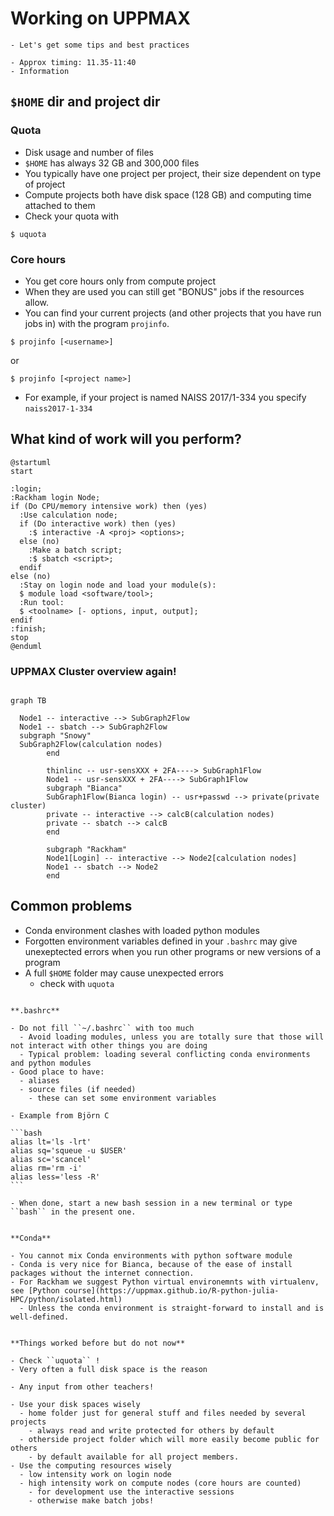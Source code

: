 # Working on UPPMAX 

```{objectives}
- Let's get some tips and best practices
```

```{instructor-note}
- Approx timing: 11.35-11:40
- Information
```

## ``$HOME`` dir and project dir

### Quota
- Disk usage and number of files
- ``$HOME`` has always 32 GB and 300,000 files
- You typically have one project per project, their size dependent on type of project
- Compute projects both have disk space (128 GB) and computing time attached to them
- Check your quota with

```{code-block} console
$ uquota
```


### Core hours
- You  get core hours only from compute project
- When they are used you can still get "BONUS" jobs if the resources allow.
- You can find your current projects (and other projects that you have run jobs in) with the program ``projinfo``.

```{code-block} console
$ projinfo [<username>]
```

or
```{code-block} console
$ projinfo [<project name>]
```
- For example, if your project is named NAISS 2017/1-334 you specify ``naiss2017-1-334``
  
## What kind of work will you perform?

```{uml}
@startuml
start

:login;
:Rackham login Node;
if (Do CPU/memory intensive work) then (yes)
  :Use calculation node;
  if (Do interactive work) then (yes)
    :$ interactive -A <proj> <options>;
  else (no)
    :Make a batch script;
    :$ sbatch <script>;
  endif 
else (no)
  :Stay on login node and load your module(s):
  $ module load <software/tool>;
  :Run tool: 
  $ <toolname> [- options, input, output];
endif
:finish;
stop
@enduml
```

### UPPMAX Cluster overview again!

```{mermaid}

graph TB

  Node1 -- interactive --> SubGraph2Flow
  Node1 -- sbatch --> SubGraph2Flow
  subgraph "Snowy"
  SubGraph2Flow(calculation nodes) 
        end

        thinlinc -- usr-sensXXX + 2FA----> SubGraph1Flow
        Node1 -- usr-sensXXX + 2FA----> SubGraph1Flow
        subgraph "Bianca"
        SubGraph1Flow(Bianca login) -- usr+passwd --> private(private cluster)
        private -- interactive --> calcB(calculation nodes)
        private -- sbatch --> calcB
        end

        subgraph "Rackham"
        Node1[Login] -- interactive --> Node2[calculation nodes]
        Node1 -- sbatch --> Node2
        end
```



## Common problems

- Conda environment clashes with loaded python modules
- Forgotten environment variables defined in your `.bashrc` may give unexeptected errors when you run other programs or new versions of a program
- A full ``$HOME`` folder may cause unexpected errors
  - check with ``uquota``
 
````{tip}

**.bashrc**

- Do not fill ``~/.bashrc`` with too much
  - Avoid loading modules, unless you are totally sure that those will not interact with other things you are doing
  - Typical problem: loading several conflicting conda environments and python modules 
- Good place to have:
  - aliases
  - source files (if needed)
    - these can set some environment variables

- Example from Björn C

```bash
alias lt='ls -lrt'
alias sq='squeue -u $USER'
alias sc='scancel'
alias rm='rm -i'
alias less='less -R'
```

- When done, start a new bash session in a new terminal or type ``bash`` in the present one.


**Conda**

- You cannot mix Conda environments with python software module
- Conda is very nice for Bianca, because of the ease of install packages without the internet connection.
- For Rackham we suggest Python virtual environemnts with virtualenv, see [Python course](https://uppmax.github.io/R-python-julia-HPC/python/isolated.html)
  - Unless the conda environment is straight-forward to install and is well-defined.


**Things worked before but do not now**

- Check ``uquota`` !
- Very often a full disk space is the reason

````

```{discussion}
- Any input from other teachers!
``` 

```{keypoints}
- Use your disk spaces wisely
  - home folder just for general stuff and files needed by several projects
    - always read and write protected for others by default
  - otherside project folder which will more easily become public for others
    - by default available for all project members.
- Use the computing resources wisely
  - low intensity work on login node
  - high intensity work on compute nodes (core hours are counted)
    - for development use the interactive sessions
    - otherwise make batch jobs!
```
